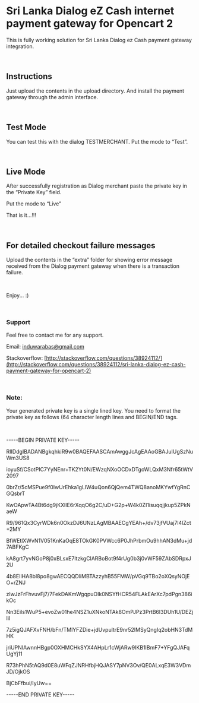 Sri Lanka Dialog eZ Cash internet payment gateway for Opencart 2
================================================================

This is fully working solution for Sri Lanka Dialog ez Cash payment gateway
integration.

 

Instructions
------------

Just upload the contents in the upload directory. And install the payment
gateway through the admin interface.

 

Test Mode
---------

You can test this with the dialog TESTMERCHANT. Put the mode to “Test”.

 

Live Mode
---------

After successfully registration as Dialog merchant paste the private key in the
“Private Key” field.

Put the mode to “Live”

That is it...!!!

 

For detailed checkout failure messages
--------------------------------------

Upload the contents in the “extra” folder for showing error message received
from the Dialog payment gateway when there is a transaction failure.

 

Enjoy... :)

 

### Support

Feel free to contact me for any support.

Email: induwarabas@gmail.com

Stackoverflow:
[http://stackoverflow.com/questions/38924112/](http://stackoverflow.com/questions/38924112/sri-lanka-dialog-ez-cash-payment-gateway-for-opencart-2)

 

### Note:

Your generated private key is a single lined key. You need to format the private
key as follows (64 character length lines and BEGIN/END tags.

 

\-----BEGIN PRIVATE KEY-----

RIIDdgIBADANBgkqhkiR9w0BAQEFAASCAmAwggJcAgEAAoGBAJuIUgSzNuWm3US8

ioyuSf/CSotPIC7YyNEnr+TK2Yt0N/EWzqNXoOCDxDTgoWLQxM3Nfr65tWtV2097

0brZr/5cMSPue9f0IwUrEhka1gLlW4uQon6QjQem4TWQ8anoMKYwfYgRnCGQsbrT

KwOApwTA4Bt6dg9jKXlIE6rXqqO6g2C/uD+G2p+W4k0ZI1isuqqjjkup5ZPkNaeW

R9/961Qx3CyrWDk6n0OkzDJ6UNzLAgMBAAECgYEAh+/dv73jfVUaj7l4lZct+2MY

BfWEtlXWvN1V051KnKaOqE8TOkGK0PVWcc6P0JhPrbmOu9hhAN3dMu+jd7ABFKgC

kA8grt7yvNGoP8j0xBLsxE7ltzkgClARBoBot9f4rUg0b3j0vWF59ZAbSDRpxJ2U

4b8EIlHA8bl8po8gwAECQQDliMBTAzzyhB55FMW/pVGq9TBo2oXQsyNOjEO+rZNJ

zIwJzFrFhvuvFj7/7FekDAKmWgqpuOIk0NSYfHCR54FLAkEArXc7pdPgn386ikOc

Nn3Eils1WuP5+evoZw01he4NSZ1uXNkoNTAk8OmPJPz3PrtB6l3DUh1U/DEZjIiI

7z5igQJAFXvFNH/bFn/TMlYFZDie+jdUvpultrE9nr52IMSyQngIq2obHN3TdMHK

jriUPNIAwnnHBgp0OXHMCHkSYX4AHpLr1cWjARw9IKB1lBmF7+YFgQJAFqUgYj11

R73hPhN5tAQ9d0E8uWFqZJNRHfbjHQJASY7pNV3Ov/QE0ALxqE3W3VDmJD/OjkOS

BjCbFfbui/IyUw==

\-----END PRIVATE KEY-----
